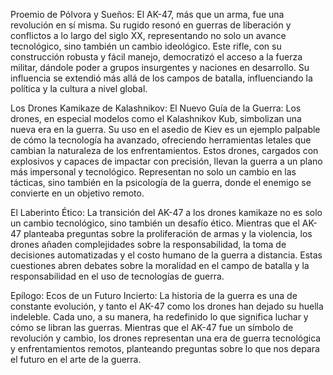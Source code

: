 Proemio de Pólvora y Sueños:
El AK-47, más que un arma, fue una revolución en sí misma. Su rugido resonó en guerras de liberación y conflictos a lo largo del siglo XX, representando no solo un avance tecnológico, sino también un cambio ideológico. Este rifle, con su construcción robusta y fácil manejo, democratizó el acceso a la fuerza militar, dándole poder a grupos insurgentes y naciones en desarrollo. Su influencia se extendió más allá de los campos de batalla, influenciando la política y la cultura a nivel global.

Los Drones Kamikaze de Kalashnikov: El Nuevo Guía de la Guerra:
Los drones, en especial modelos como el Kalashnikov Kub, simbolizan una nueva era en la guerra. Su uso en el asedio de Kiev es un ejemplo palpable de cómo la tecnología ha avanzado, ofreciendo herramientas letales que cambian la naturaleza de los enfrentamientos. Estos drones, cargados con explosivos y capaces de impactar con precisión, llevan la guerra a un plano más impersonal y tecnológico. Representan no solo un cambio en las tácticas, sino también en la psicología de la guerra, donde el enemigo se convierte en un objetivo remoto.

El Laberinto Ético:
La transición del AK-47 a los drones kamikaze no es solo un cambio tecnológico, sino también un desafío ético. Mientras que el AK-47 planteaba preguntas sobre la proliferación de armas y la violencia, los drones añaden complejidades sobre la responsabilidad, la toma de decisiones automatizadas y el costo humano de la guerra a distancia. Estas cuestiones abren debates sobre la moralidad en el campo de batalla y la responsabilidad en el uso de tecnologías de guerra.

Epílogo: Ecos de un Futuro Incierto:
La historia de la guerra es una de constante evolución, y tanto el AK-47 como los drones han dejado su huella indeleble. Cada uno, a su manera, ha redefinido lo que significa luchar y cómo se libran las guerras. Mientras que el AK-47 fue un símbolo de revolución y cambio, los drones representan una era de guerra tecnológica y enfrentamientos remotos, planteando preguntas sobre lo que nos depara el futuro en el arte de la guerra.

